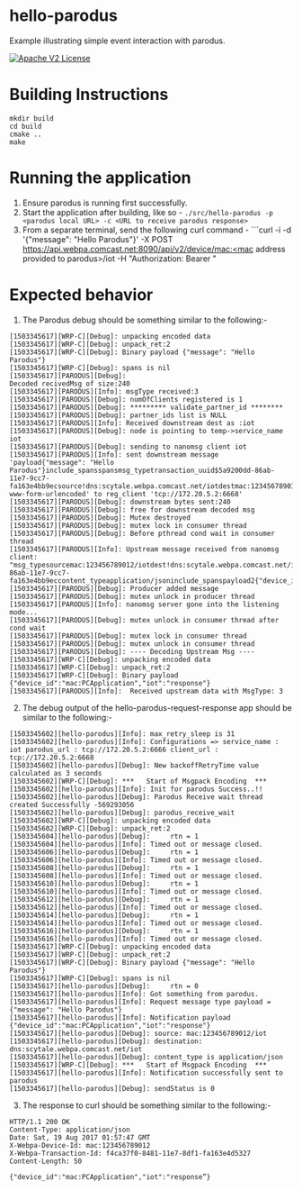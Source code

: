# hello-parodus

Example illustrating simple event interaction with parodus.

[![Apache V2 License](http://img.shields.io/badge/license-Apache%20V2-blue.svg)](https://github.com/Comcast/libparodus/blob/master/LICENSE.txt)

# Building Instructions

```
mkdir build
cd build
cmake ..
make
```

# Running the application
1. Ensure parodus is running first successfully.
2. Start the application after building, like so - ```./src/hello-parodus -p <parodus local URL> -c <URL to receive parodus response>``` 
3. From a separate terminal, send the following curl command - ```curl -i -d '{"message": "Hello Parodus"}' -X POST https://api.webpa.comcast.net:8090/api/v2/device/mac:<mac address provided to parodus>/iot -H "Authorization: Bearer <valid token>"

# Expected behavior
1. The Parodus debug should be something similar to the following:-
```[1503345617][PARODUS][Info]: Received msg from server:payload{"message": "Hello Parodus"}include_spansspansmsg_typetransaction_uuid$5a9200dd-86ab-11e7-9cc7-fa163e4bb9ecsource!dns:scytale.webpa.comcast.net/iotdestmac:123456789012/iotcontent_type!application/x-www-form-urlencoded
[1503345617][WRP-C][Debug]: unpacking encoded data
[1503345617][WRP-C][Debug]: unpack_ret:2
[1503345617][WRP-C][Debug]: Binary payload {"message": "Hello Parodus"}
[1503345617][WRP-C][Debug]: spans is nil
[1503345617][PARODUS][Debug]: 
Decoded recivedMsg of size:240
[1503345617][PARODUS][Info]: msgType received:3
[1503345617][PARODUS][Debug]: numOfClients registered is 1
[1503345617][PARODUS][Debug]: ********* validate_partner_id ********
[1503345617][PARODUS][Debug]: partner_ids list is NULL
[1503345617][PARODUS][Info]: Received downstream dest as :iot
[1503345617][PARODUS][Debug]: node is pointing to temp->service_name iot 
[1503345617][PARODUS][Debug]: sending to nanomsg client iot
[1503345617][PARODUS][Info]: sent downstream message 'payload{"message": "Hello Parodus"}include_spansspansmsg_typetransaction_uuid$5a9200dd-86ab-11e7-9cc7-fa163e4bb9ecsource!dns:scytale.webpa.comcast.net/iotdestmac:123456789012/iotcontent_type!application/x-www-form-urlencoded' to reg_client 'tcp://172.20.5.2:6668'
[1503345617][PARODUS][Debug]: downstream bytes sent:240
[1503345617][PARODUS][Debug]: free for downstream decoded msg
[1503345617][PARODUS][Debug]: Mutex destroyed 
[1503345617][PARODUS][Debug]: mutex lock in consumer thread
[1503345617][PARODUS][Debug]: Before pthread cond wait in consumer thread
[1503345617][PARODUS][Info]: Upstream message received from nanomsg client: "msg_typesourcemac:123456789012/iotdest!dns:scytale.webpa.comcast.net/iottransaction_uuid$5a9200dd-86ab-11e7-9cc7-fa163e4bb9eccontent_typeapplication/jsoninclude_spanspayload2{"device_id":"mac:PCApplication","iot":"response"}"
[1503345617][PARODUS][Debug]: Producer added message
[1503345617][PARODUS][Debug]: mutex unlock in producer thread
[1503345617][PARODUS][Info]: nanomsg server gone into the listening mode...
[1503345617][PARODUS][Debug]: mutex unlock in consumer thread after cond wait
[1503345617][PARODUS][Debug]: mutex lock in consumer thread
[1503345617][PARODUS][Debug]: mutex unlock in consumer thread
[1503345617][PARODUS][Debug]: ---- Decoding Upstream Msg ----
[1503345617][WRP-C][Debug]: unpacking encoded data
[1503345617][WRP-C][Debug]: unpack_ret:2
[1503345617][WRP-C][Debug]: Binary payload {"device_id":"mac:PCApplication","iot":"response"}
[1503345617][PARODUS][Info]:  Received upstream data with MsgType: 3
```
2. The debug output of the hello-parodus-request-response app should be similar to the following:-
```[1503345602][hello-parodus][Debug]: Connect parodus, etc. 
[1503345602][hello-parodus][Info]: max_retry_sleep is 31
[1503345602][hello-parodus][Info]: Configurations => service_name : iot parodus_url : tcp://172.20.5.2:6666 client_url : tcp://172.20.5.2:6668
[1503345602][hello-parodus][Debug]: New backoffRetryTime value calculated as 3 seconds
[1503345602][WRP-C][Debug]: ***   Start of Msgpack Encoding  ***
[1503345602][hello-parodus][Info]: Init for parodus Success..!!
[1503345602][hello-parodus][Debug]: Parodus Receive wait thread created Successfully -569293056
[1503345602][hello-parodus][Debug]: parodus_receive_wait
[1503345602][WRP-C][Debug]: unpacking encoded data
[1503345602][WRP-C][Debug]: unpack_ret:2
[1503345604][hello-parodus][Debug]:     rtn = 1
[1503345604][hello-parodus][Info]: Timed out or message closed.
[1503345606][hello-parodus][Debug]:     rtn = 1
[1503345606][hello-parodus][Info]: Timed out or message closed.
[1503345608][hello-parodus][Debug]:     rtn = 1
[1503345608][hello-parodus][Info]: Timed out or message closed.
[1503345610][hello-parodus][Debug]:     rtn = 1
[1503345610][hello-parodus][Info]: Timed out or message closed.
[1503345612][hello-parodus][Debug]:     rtn = 1
[1503345612][hello-parodus][Info]: Timed out or message closed.
[1503345614][hello-parodus][Debug]:     rtn = 1
[1503345614][hello-parodus][Info]: Timed out or message closed.
[1503345616][hello-parodus][Debug]:     rtn = 1
[1503345616][hello-parodus][Info]: Timed out or message closed.
[1503345617][WRP-C][Debug]: unpacking encoded data
[1503345617][WRP-C][Debug]: unpack_ret:2
[1503345617][WRP-C][Debug]: Binary payload {"message": "Hello Parodus"}
[1503345617][WRP-C][Debug]: spans is nil
[1503345617][hello-parodus][Debug]:     rtn = 0
[1503345617][hello-parodus][Info]: Got something from parodus.
[1503345617][hello-parodus][Info]: Request message type payload = {"message": "Hello Parodus"}
[1503345617][hello-parodus][Info]: Notification payload {"device_id":"mac:PCApplication","iot":"response"}
[1503345617][hello-parodus][Debug]: source: mac:123456789012/iot
[1503345617][hello-parodus][Debug]: destination: dns:scytale.webpa.comcast.net/iot
[1503345617][hello-parodus][Debug]: content_type is application/json
[1503345617][WRP-C][Debug]: ***   Start of Msgpack Encoding  ***
[1503345617][hello-parodus][Info]: Notification successfully sent to parodus
[1503345617][hello-parodus][Debug]: sendStatus is 0
```
3. The response to curl should be something similar to the following:-
```
HTTP/1.1 200 OK
Content-Type: application/json
Date: Sat, 19 Aug 2017 01:57:47 GMT
X-Webpa-Device-Id: mac:123456789012
X-Webpa-Transaction-Id: f4ca37f0-8481-11e7-8df1-fa163e4d5327
Content-Length: 50

{"device_id":"mac:PCApplication","iot":"response”}
```
